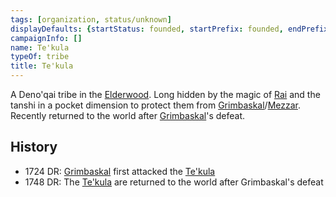 ```yaml
---
tags: [organization, status/unknown]
displayDefaults: {startStatus: founded, startPrefix: founded, endPrefix: destroyed, endStatus: destroyed}
campaignInfo: []
name: Te'kula
typeOf: tribe
title: Te'kula
---
```


A Deno'qai tribe in the [Elderwood](<../../gazetteer/chasa-nahadi-watershed/elderwood.md>). Long hidden by the magic of [Rai](<../../people/pcs/great-war/rai.md>) and the tanshi in a pocket dimension to protect them from [Grimbaskal](<../../people/other-nonhumans/mezzar.md>)/[Mezzar](<../../people/other-nonhumans/mezzar.md>). Recently returned to the world after [Grimbaskal](<../../people/other-nonhumans/mezzar.md>)'s defeat. 

## History
- 1724 DR: [Grimbaskal](<../../people/other-nonhumans/mezzar.md>) first attacked the [Te'kula](<./te-kula.md>) 
- 1748 DR: The [Te'kula](<./te-kula.md>) are returned to the world after Grimbaskal's defeat